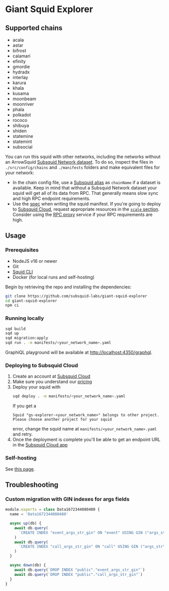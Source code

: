 # Giant Squid Explorer

## Supported chains

- acala
- astar
- bifrost
- calamari
- efinity
- gmordie
- hydradx
- interlay
- karura
- khala
- kusama
- moonbeam
- moonriver
- phala
- polkadot
- rococo
- shibuya
- shiden
- statemine
- statemint
- subsocial

You can run this squid with other networks, including the networks without an ArrowSquid [Subsquid Network dataset](https://docs.subsquid.io/subsquid-network/reference/substrate-networks/). To do so, inspect the files in `./src/config/chains` and `./manifests` folders and make equivalent files for your network:

* In the chain config file, use a [Subsquid alias](https://docs.subsquid.io/subsquid-network/reference/substrate-networks/) as `chainName` if a dataset is available. Keep in mind that without a Subsquid Network dataset your squid will get all of its data from RPC. That generally means slow sync and high RPC endpoint requirements.
* Use the [spec](https://docs.subsquid.io/cloud/reference/manifest/) when writing the squid manifest. If you're going to deploy to [Subsquid Cloud](https://docs.subsquid.io/cloud/), request appropriate resources in the [`scale` section](https://docs.subsquid.io/cloud/reference/scale/). Consider using the [RPC proxy](https://docs.subsquid.io/cloud/reference/rpc-proxy/) service if your RPC requirements are high.

## Usage

### Prerequisites

- NodeJS v16 or newer
- Git
- [Squid CLI](https://docs.subsquid.io/squid-cli/installation/)
- Docker (for local runs and self-hosting)

Begin by retrieving the repo and installing the dependencies:
```bash
git clone https://github.com/subsquid-labs/giant-squid-explorer
cd giant-squid-explorer
npm ci
```

### Running locally

```bash
sqd build
sqd up
sqd migration:apply
sqd run . -m manifests/<your_network_name>.yaml
```
GraphiQL playground will be available at [http://localhost:4350/graphql](http://localhost:4350/graphql).

### Deploying to Subsquid Cloud

1. Create an account at [Subsquid Cloud](https://app.subsquid.io)
2. Make sure you understand our [pricing](https://docs.subsquid.io/cloud/pricing/)
3. Deploy your squid with
   ```bash
   sqd deploy . -m manifests/<your_network_name>.yaml
   ```
   If you get a
   ```
   Squid "gs-explorer-<your_network_name>" belongs to other project. Please choose another project for your squid
   ```
   error, change the squid name at `manifests/<your_network_name>.yaml` and retry.
4. Once the deployment is complete you'll be able to get an endpoint URL in the [Subsquid Cloud app](https://app.subsquid.io)

### Self-hosting

See [this page](https://docs.subsquid.io/sdk/resources/basics/self-hosting/).

## Troubleshooting

### Custom migration with GIN indexes for args fields

```javascript
module.exports = class Data1672344080480 {
  name = 'Data1672344080480'

  async up(db) {
    await db.query(
      `CREATE INDEX "event_args_str_gin" ON "event" USING GIN ("args_str") `
    )
    await db.query(
      `CREATE INDEX "call_args_str_gin" ON "call" USING GIN ("args_str") `
    )
  }

  async down(db) {
    await db.query(`DROP INDEX "public"."event_args_str_gin"`)
    await db.query(`DROP INDEX "public"."call_args_str_gin"`)
  }
}
```
